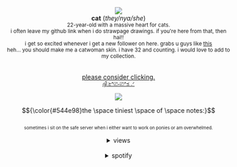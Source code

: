 <div align='center'><p><img src='https://i.imgur.com/gQ9EWWz.png'

 <br> <b>cat</b>     ‎(<i>they/nya/she</i>)
 <br> <sup>22-year-old with a massive heart for cats.
 <br>i often leave my github link when i do strawpage drawings. if you're here from that, then hai!!</sup>
<br> <sup>i get so excited whenever i get a new follower on here. grabs u guys like <a href="https://i.pinimg.com/736x/d3/ca/bd/d3cabdd201a89407ce65576a77242ba9.jpg">this</a></sup>
<br> <sup>heh... you should make me a catwoman skin. i have 32 and counting. i would love to add to my collection.</sup>

  <br> <ins>please consider clicking.</ins>
  <br><sup><a href="https://arab.org/click-to-help/palestine/">ദ്ദി ≽^⎚˕⎚^≼ .ᐟ</a></sup>
    <br><p><img src='https://i.imgur.com/S9cI1Py.gif'>

 $${\color{#544e98}the \space tiniest \space of \space notes:}$$ 
<br> <sup><sup>sometimes i sit on the safe server when i either want to work on ponies or am overwhelmed.</sup>

<details>
<summary>views</summary>
 <div align="center">
        <img alt="Visitor Stats" 
            src="https://widgetbite.com/stats/<FEL1NES>"/>  
    </div></details>
<br>

<details>
<summary>spotify</summary>

[![spotify-github-profile](https://spotify-github-profile.kittinanx.com/api/view?uid=joji.99&cover_image=true&theme=novatorem&show_offline=true&background_color=ca362c&interchange=false&bar_color=ca362c&bar_color_cover=false)](https://spotify-github-profile.kittinanx.com/api/view?uid=joji.99&redirect=true)</details>

